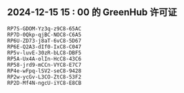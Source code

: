 ## 2024-12-15 15 : 00 的 GreenHub 许可证
```
RP7S-GDOM-Yz3q-z9C8-65AC
RP7D-0Qkp-qjBC-NOC8-C6A5
RP6U-ZD73-j8aT-6vC8-5D67
RP6E-Q2A3-dIf0-IxC8-C047
RP5v-luvE-30zR-bLC8-DBF5
RP5A-Ux4A-olIn-HcC8-43C6
RP58-jrd9-mCCn-VYC8-E7C7
RP4e-wFpq-lSV2-seC8-9428
RP2w-ycGv-L3CO-ZtC8-53F2
RP2D-Mf4N-ngcU-iYC8-E8CB
```
